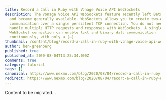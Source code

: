 ```yaml
---
title: Record a Call in Ruby with Vonage Voice API WebSockets
description: The Vonage Voice API WebSockets feature recently left Beta status
  and became generally available. WebSockets allows you to create two-way
  communication over a single persistent TCP connection. You do not need to
  handle multiple HTTP requests and responses with WebSockets. A single
  WebSocket connection can enable text and binary data communication
  continuously, with only a […]
thumbnail: /content/blog/record-a-call-in-ruby-with-vonage-voice-api-websockets/Blog_Ruby_Record-Voice-Call_1200x600.png
author: ben-greenberg
published: true
published_at: 2020-08-04T13:25:34.000Z
comments: true
category: tutorial
tags: []
canonical: https://www.nexmo.com/blog/2020/08/04/record-a-call-in-ruby-with-vonage-voice-api-websockets
redirect: https://www.nexmo.com/blog/2020/08/04/record-a-call-in-ruby-with-vonage-voice-api-websockets
---
```


Content to be migrated...
